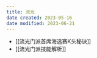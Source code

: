 ```yaml
---
title: 流光
date created: 2023-05-16
date modified: 2023-06-21
---
```

- [[流光门派首席海选赛K头秘诀]]
- [[流光门派技能解析]]
